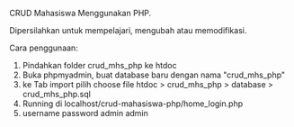 CRUD Mahasiswa Menggunakan PHP.

Dipersilahkan untuk mempelajari, mengubah atau memodifikasi.

Cara penggunaan:
1. Pindahkan folder crud_mhs_php ke htdoc
2. Buka phpmyadmin, buat database baru dengan nama "crud_mhs_php" 
3. ke Tab import pilih choose file htdoc > crud_mhs_php > database > crud_mhs_php.sql
4. Running di localhost/crud-mahasiswa-php/home_login.php
5. username password admin admin
